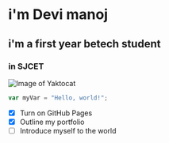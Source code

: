 # i'm Devi manoj
## i'm a first year betech student
### in SJCET




![Image of Yaktocat](https://octodex.github.com/images/yaktocat.png)



``` javascript 
var myVar = "Hello, world!";
```



- [x] Turn on GitHub Pages
- [x] Outline my portfolio
- [ ] Introduce myself to the world
